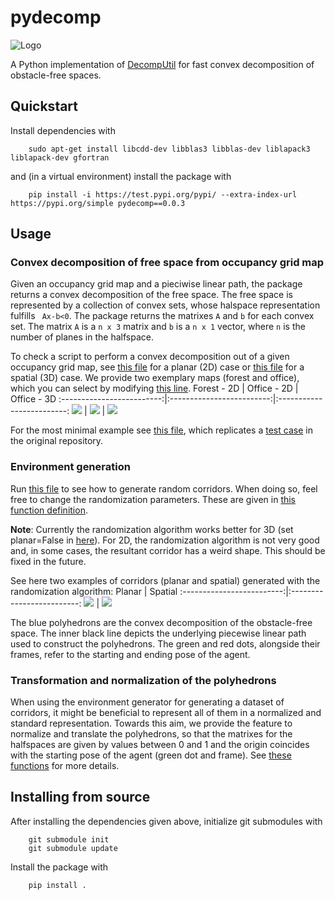 # pydecomp

![Logo](https://github.com/jonarriza96/pydecomp/tree/main/docs/logo/logo.png)

A Python implementation of <a href="https://github.com/sikang/DecompUtil/tree/master">DecompUtil<sup></sup></a> for fast convex decomposition of obstacle-free spaces.

## Quickstart

Install dependencies with

```
    sudo apt-get install libcdd-dev libblas3 libblas-dev liblapack3 liblapack-dev gfortran
```

and (in a virtual environment) install the package with

```
    pip install -i https://test.pypi.org/pypi/ --extra-index-url https://pypi.org/simple pydecomp==0.0.3
```

<!-- To install from source, see [here](#installing-from-source). -->

## Usage

### Convex decomposition of free space from occupancy grid map

Given an occupancy grid map and a pieciwise linear path, the package returns a convex decomposition of the free space. The free space is represented by a collection of convex sets, whose halspace representation fulfills ` Ax-b<0`. The package returns the matrixes `A` and `b` for each convex set. The matrix `A` is a `n x 3` matrix and `b` is a `n x 1` vector, where `n` is the number of planes in the halfspace.

To check a script to perform a convex decomposition out of a given occupancy grid map, see [this file](examples/ptcloud_decomp_2D.py) for a planar (2D) case or [this file](examples/ptcloud_decomp_3D.py) for a spatial (3D) case. We provide two exemplary maps (forest and office), which you can select by modifying [this line](examples/ptcloud_decomp_2D.py#L8).
Forest - 2D | Office - 2D | Office - 3D
:-------------------------:|:-------------------------:|:-------------------------:
![](https://github.com/jonarriza96/pydecomp/tree/main/docs/forest.png) | ![](https://github.com/jonarriza96/pydecomp/tree/main/docs/office.png) | ![](https://github.com/jonarriza96/pydecomp/tree/main/docs/office_3d.png)

For the most minimal example see [this file](examples/ellipsoid_decomp_2D.py), which replicates a [test case](https://github.com/sikang/DecompUtil/blob/master/test/test_ellipsoid_decomp.cpp) in the original repository.

### Environment generation

Run [this file](examples/random_corridor_generator.py) to see how to generate random corridors. When doing so, feel free to change the randomization parameters. These are given in [this function definition](pydecomp/utils/environment.py#L300).

**Note**: Currently the randomization algorithm works better for 3D (set planar=False in [here](examples/random_corridor_generator.py#L7)). For 2D, the randomization algorithm is not very good and, in some cases, the resultant corridor has a weird shape. This should be fixed in the future.

See here two examples of corridors (planar and spatial) generated with the randomization algorithm:
Planar | Spatial
:-------------------------:|:-------------------------:
![](https://github.com/jonarriza96/pydecomp/tree/main/docs/2d.png) | ![](https://github.com/jonarriza96/pydecomp/tree/main/docs/3d.png)

The blue polyhedrons are the convex decomposition of the obstacle-free space. The inner black line depicts the underlying piecewise linear path used to construct the polyhedrons. The green and red dots, alongside their frames, refer to the starting and ending pose of the agent.

### Transformation and normalization of the polyhedrons

When using the environment generator for generating a dataset of corridors, it might be beneficial to represent all of them in a normalized and standard representation. Towards this aim, we provide the feature to normalize and translate the polyhedrons, so that the matrixes for the halfspaces are given by values between 0 and 1 and the origin coincides with the starting pose of the agent (green dot and frame). See [these functions](examples/random_corridor_generator.py#L26-31) for more details.

## Installing from source

After installing the dependencies given above, initialize git submodules with

```
    git submodule init
    git submodule update
```

Install the package with

```
    pip install .
```

